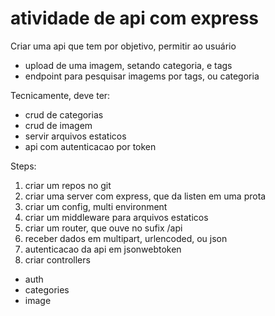 # atividade de api com express

Criar uma api que tem por objetivo, permitir ao usuário

- upload de uma imagem, setando categoria, e tags
- endpoint para pesquisar imagems por tags, ou categoria

Tecnicamente, deve ter:
- crud de categorias
- crud de imagem
- servir arquivos estaticos
- api com autenticacao por token


Steps:



1. criar um repos no git
2. criar uma server com express, que da listen em uma prota
3. criar um config, multi environment
4. criar um middleware para arquivos estaticos
5. criar um router, que ouve no sufix /api
6. receber dados em multipart, urlencoded, ou json
7. autenticacao da api em jsonwebtoken
8. criar controllers
  * auth
  * categories
  * image
